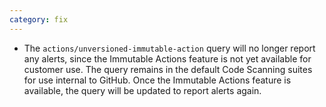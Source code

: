 ```yaml
---
category: fix
---
```

* The `actions/unversioned-immutable-action` query will no longer report any alerts, since the
  Immutable Actions feature is not yet available for customer use. The query remains in the
  default Code Scanning suites for use internal to GitHub. Once the Immutable Actions feature is
  available, the query will be updated to report alerts again.

